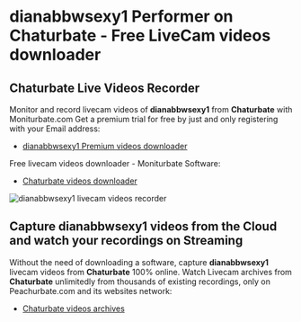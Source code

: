 # dianabbwsexy1 Performer on Chaturbate - Free LiveCam videos downloader

## Chaturbate Live Videos Recorder

Monitor and record livecam videos of **dianabbwsexy1** from **Chaturbate** with Moniturbate.com
Get a premium trial for free by just and only registering with your Email address:
* [dianabbwsexy1 Premium videos downloader](https://moniturbate.com/request-demo-licence-key.html)

Free livecam videos downloader - Moniturbate Software:
* [Chaturbate videos downloader](https://moniturbate.com/moniturbate-download-software.html)

![dianabbwsexy1 livecam videos recorder](https://peachurnet.com/templates/moniturbate-software.png)


## Capture dianabbwsexy1 videos from the Cloud and watch your recordings on Streaming

Without the need of downloading a software, capture **dianabbwsexy1** livecam videos from **Chaturbate** 100% online.
Watch Livecam archives from **Chaturbate** unlimitedly from thousands of existing recordings, only on Peachurbate.com and its websites network:
* [Chaturbate videos archives](https://peachurnet.com/)